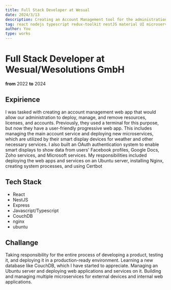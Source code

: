 ```yaml
---
title: Full Stack Developer at Wesual 
date: 2024/3/13
description: Creating an Account Management tool for the administration, which previously used a terminal for deploying new accounts. Now, they have a user-friendly UI in the form of a progressive web app for accomplishing this task. Additionally, I am developing other microservices using NestJS, such as OAuth, weather updates, and a language translation manager that imports and exports for Qt.
tag: react nodejs typescript redux-toolkit nestJS material UI microservices couchdb
author: You
type: works
---
```


# Full Stack Developer at Wesual/Wesolutions GmbH

__from__ 2022 __to__ 2024

## Expirience

I was tasked with creating an account management web app that would allow our administration to deploy, manage, and remove resources, licenses, and accounts. Previously, they used a terminal for this purpose, but now they have a user-friendly progressive web app. This includes managing the main account service and deploying new microservices, which are utilized by their smart display devices for weather and other necessary services. I also built an OAuth authentication system to enable smart displays to show data from users' Facebook profiles, Google Docs, Zoho services, and Microsoft services. My responsibilities included deploying the web apps and services on an Ubuntu server, installing Nginx, creating system processes, and using Certbot


## Tech Stack 

- React
- NestJS
- Express
- Javascript/Typescript
- CouchDB
- nginx
- ubuntu

## Challange

Taking responsibility for the entire process of developing a product, testing it, and deploying it in a production-ready environment. Learning a new database like CouchDB, which I have started to appreciate. Managing an Ubuntu server and deploying web applications and services on it. Building and managing multiple microservices for external devices and internal web applications.  
